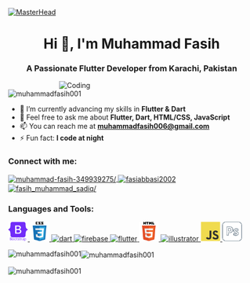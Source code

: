 [![MasterHead](https://firebasestorage.googleapis.com/v0/b/flexi-coding.appspot.com/o/dempgi7-520f8d5f-63d4-4453-8822-dbc149ae27f8.gif?alt=media&token=91c0c7b2-93c3-4029-b011-1a8703c5730d)](https://www.linkedin.com/in/muhammad-fasih-349939275/)
<h1 align="center">Hi 👋, I'm Muhammad Fasih</h1>
<h3 align="center">A Passionate Flutter Developer from Karachi, Pakistan</h3>

<!-- Coding GIF -->
<img align="right" alt="Coding" width="400" src="https://gist.github.com/mahmudinm/47588cab5af928d2c8a2976d90216ea7/raw/88f20c9d749d756be63f22b09f3c4ac570bc5101/programming.gif">

<!-- Profile Views -->
<p align="left">
  <img src="https://komarev.com/ghpvc/?username=muhammadfasih001&label=Profile%20views&color=0e75b6&style=flat" alt="muhammadfasih001" />
</p>

<!-- About Me -->
- 🌱 I’m currently advancing my skills in **Flutter & Dart**
- 💬 Feel free to ask me about **Flutter, Dart, HTML/CSS, JavaScript**
- 📫 You can reach me at **muhammadfasih006@gmail.com**
- ⚡ Fun fact: **I code at night**

<!-- Social Media Links -->
<h3 align="left">Connect with me:</h3>
<p align="left">
  <a href="https://linkedin.com/in/muhammad-fasih-349939275/" target="blank">
    <img align="center" src="https://raw.githubusercontent.com/rahuldkjain/github-profile-readme-generator/master/src/images/icons/Social/linked-in-alt.svg" alt="muhammad-fasih-349939275/" height="30" width="40" />
  </a>
  <a href="https://fb.com/fasiabbasi2002" target="blank">
    <img align="center" src="https://raw.githubusercontent.com/rahuldkjain/github-profile-readme-generator/master/src/images/icons/Social/facebook.svg" alt="fasiabbasi2002" height="30" width="40" />
  </a>
  <a href="https://instagram.com/fasih_muhammad_sadiq/" target="blank">
    <img align="center" src="https://raw.githubusercontent.com/rahuldkjain/github-profile-readme-generator/master/src/images/icons/Social/instagram.svg" alt="fasih_muhammad_sadiq/" height="30" width="40" />
  </a>
</p>

<!-- Languages and Tools -->
<h3 align="left">Languages and Tools:</h3>
<p align="left">
  <a href="https://getbootstrap.com" target="_blank" rel="noreferrer">
    <img src="https://raw.githubusercontent.com/devicons/devicon/master/icons/bootstrap/bootstrap-plain-wordmark.svg" alt="bootstrap" width="40" height="40"/>
  </a>
  <a href="https://www.w3schools.com/css/" target="_blank" rel="noreferrer">
    <img src="https://raw.githubusercontent.com/devicons/devicon/master/icons/css3/css3-original-wordmark.svg" alt="css3" width="40" height="40"/>
  </a>
  <a href="https://dart.dev" target="_blank" rel="noreferrer">
    <img src="https://www.vectorlogo.zone/logos/dartlang/dartlang-icon.svg" alt="dart" width="40" height="40"/>
  </a>
  <a href="https://firebase.google.com/" target="_blank" rel="noreferrer">
    <img src="https://www.vectorlogo.zone/logos/firebase/firebase-icon.svg" alt="firebase" width="40" height="40"/>
  </a>
  <a href="https://flutter.dev" target="_blank" rel="noreferrer">
    <img src="https://www.vectorlogo.zone/logos/flutterio/flutterio-icon.svg" alt="flutter" width="40" height="40"/>
  </a>
  <a href="https://www.w3.org/html/" target="_blank" rel="noreferrer">
    <img src="https://raw.githubusercontent.com/devicons/devicon/master/icons/html5/html5-original-wordmark.svg" alt="html5" width="40" height="40"/>
  </a>
  <a href="https://www.adobe.com/in/products/illustrator.html" target="_blank" rel="noreferrer">
    <img src="https://www.vectorlogo.zone/logos/adobe_illustrator/adobe_illustrator-icon.svg" alt="illustrator" width="40" height="40"/>
  </a>
  <a href="https://developer.mozilla.org/en-US/docs/Web/JavaScript" target="_blank" rel="noreferrer">
    <img src="https://raw.githubusercontent.com/devicons/devicon/master/icons/javascript/javascript-original.svg" alt="javascript" width="40" height="40"/>
  </a>
  <a href="https://www.photoshop.com/en" target="_blank" rel="noreferrer">
    <img src="https://raw.githubusercontent.com/devicons/devicon/master/icons/photoshop/photoshop-line.svg" alt="photoshop" width="40" height="40"/>
  </a>
</p>

<!-- GitHub Stats -->
<p>
  <img align="left" src="https://github-readme-stats.vercel.app/api/top-langs?username=muhammadfasih001&show_icons=true&locale=en&layout=compact" alt="muhammadfasih001" />
</p>

<p>
  <img align="center" src="https://github-readme-stats.vercel.app/api?username=muhammadfasih001&show_icons=true&locale=en" alt="muhammadfasih001" />
</p>

<p>
  <img align="center" src="https://github-readme-streak-stats.herokuapp.com/?user=muhammadfasih001&" alt="muhammadfasih001" />
</p>

